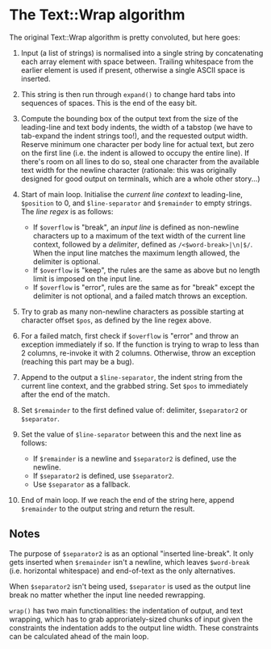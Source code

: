 The Text::Wrap algorithm
========================

The original Text::Wrap algorithm is pretty convoluted, but here goes:

1. Input (a list of strings) is normalised into a single string by concatenating each array element
   with space between. Trailing whitespace from the earlier element is used if present, otherwise a
   single ASCII space is inserted.
2. This string is then run through `expand()` to change hard tabs into sequences of
   spaces. This is the end of the easy bit.
3. Compute the bounding box of the output text from the size of the leading-line and text body
   indents, the width of a tabstop (we have to tab-expand the indent strings too!), and the
   requested output width. Reserve minimum one character per body line for actual text, but zero on
   the first line (i.e. the indent is allowed to occupy the entire line). If there's room on all
   lines to do so, steal one character from the available text width for the newline character
   (rationale: this was originally designed for good output on terminals, which are a whole other
   story...)
4. Start of main loop. Initialise the *current line context* to leading-line, `$position` to 0, and
   `$line-separator` and `$remainder` to empty strings. The _line regex_ is as follows:

    * If `$overflow` is "break", an *input line* is defined as non-newline characters up to a
      maximum of the text width of the current line context, followed by a *delimiter*, defined as
      `/<$word-break>|\n|$/`. When the input line matches the maximum length allowed, the
      delimiter is optional.
    * If `$overflow` is "keep", the rules are the same as above but no length limit is imposed on
      the input line.
    * If `$overflow` is "error", rules are the same as for "break" except the delimiter is not
      optional, and a failed match throws an exception.

5. Try to grab as many non-newline characters as possible starting at character offset `$pos`, as
   defined by the line regex above.
6. For a failed match, first check if `$overflow` is "error" and throw an exception immediately if
   so. If the function is trying to wrap to less than 2 columns, re-invoke it with 2 columns.
   Otherwise, throw an exception (reaching this part may be a bug).
7. Append to the output a `$line-separator`, the indent string from the current line context, and
   the grabbed string. Set `$pos` to immediately after the end of the match.
8. Set `$remainder` to the first defined value of: delimiter, `$separator2` or `$separator`.
9. Set the value of `$line-separator` between this and the next line as follows:

    * If `$remainder` is a newline and `$separator2` is defined, use the newline.
    * If `$separator2` is defined, use `$separator2`.
    * Use `$separator` as a fallback.
10. End of main loop. If we reach the end of the string here, append `$remainder` to the output
    string and return the result.

Notes
-----

The purpose of `$separator2` is as an optional "inserted line-break". It only gets inserted when
`$remainder` isn't a newline, which leaves `$word-break` (i.e. horizontal whitespace) and
end-of-text as the only alternatives.

When `$separator2` isn't being used, `$separator` is used as the output line break no matter whether
the input line needed rewrapping.

`wrap()` has two main functionalities: the indentation of output, and text wrapping, which has to
grab approriately-sized chunks of input given the constraints the indentation adds to the output
line width. These constraints can be calculated ahead of the main loop.
